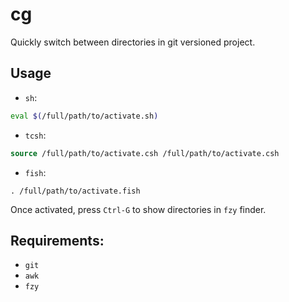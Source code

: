 # cg

Quickly switch between directories in git versioned project.

## Usage

- `sh`:
```sh
eval $(/full/path/to/activate.sh)
```
- `tcsh`:
```tcsh
source /full/path/to/activate.csh /full/path/to/activate.csh
```

- `fish`:
```fish
. /full/path/to/activate.fish
```

Once activated, press `Ctrl-G` to show directories in `fzy` finder.

## Requirements:

- `git`
- `awk`
- `fzy`

